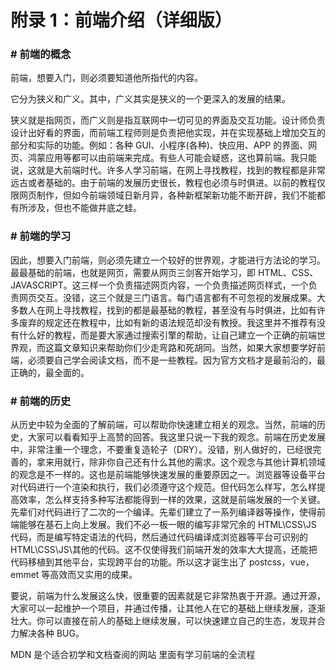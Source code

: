 # 附录 1：前端介绍（详细版）

### # 前端的概念

前端，想要入门，则必须要知道他所指代的内容。

它分为狭义和广义。其中，广义其实是狭义的一个更深入的发展的结果。

狭义就是指网页，而广义则是指互联网中一切可见的界面及交互功能。设计师负责设计出好看的界面，而前端工程师则是负责把他实现，并在实现基础上增加交互的部分和实际的功能。例如：各种 GUI、小程序(各种)、快应用、APP 的界面、网页、鸿蒙应用等都可以由前端来完成。有些人可能会疑惑，这也算前端。我只能说，这就是大前端时代。许多人学习前端，在网上寻找教程，找到的教程都是非常远古或者基础的。由于前端的发展历史很长，教程也必须与时俱进。以前的教程仅限网页制作，但如今前端领域日新月异，各种新框架新功能不断开辟，我们不能都有所涉及，但也不能做井底之蛙。

### # 前端的学习

因此，想要入门前端，则必须先建立一个较好的世界观，才能进行方法论的学习。最最基础的前端，也就是网页，需要从网页三剑客开始学习，即 HTML、CSS、JAVASCRIPT。这三样一个负责描述网页内容，一个负责描述网页样式，一个负责网页交互。没错，这三个就是三门语言。每门语言都有不可忽视的发展成果。大多数人在网上寻找教程，找到的都是最基础的教程，甚至没有与时俱进，比如有许多废弃的规定还在教程中，比如有新的语法规范却没有教授。我这里并不推荐有没有什么好的教程，而是要大家通过搜索引擎的帮助，让自己建立一个正确的前端世界观，而这篇文章知识来帮助你们少走弯路和死胡同。当然，如果大家想要学好前端，必须要自己学会阅读文档，而不是一些教程。因为官方文档才是最前沿的，最正确的，最全面的。

### # 前端的历史

从历史中较为全面的了解前端，可以帮助你快速建立相关的观念。当然，前端的历史，大家可以看看知乎上高赞的回答。我这里只说一下我的观念。前端在历史发展中，非常注重一个理念，不要重复造轮子（DRY）。没错，别人做好的，已经很完善的，拿来用就行，除非你自己还有什么其他的需求。这个观念与其他计算机领域的观念是不一样的。这也是前端能够快速发展的重要原因之一。浏览器等设备平台对代码进行一个渲染和执行，我们必须遵守这个规范。但代码怎么样写，怎么样提高效率，怎么样支持多种写法都能得到一样的效果，这就是前端发展的一个关键。先辈们对代码进行了二次的一个编译。先辈们建立了一系列编译器等操作，使得前端能够在基石上向上发展。我们不必一板一眼的编写非常冗余的 HTML\CSS\JS 代码，而是编写特定语法的代码，然后通过代码编译成浏览器等平台可识别的 HTML\CSS\JS\其他的代码。这不仅使得我们前端开发的效率大大提高，还能把代码移植到其他平台，实现跨平台的功能。所以这才诞生出了 postcss，vue，emmet 等高效而又实用的成果。

要说，前端为什么发展这么快，很重要的因素就是它非常热衷于开源。通过开源，大家可以一起维护一个项目，并通过传播，让其他人在它的基础上继续发展，逐渐壮大。你可以直接在前人的基础上继续发展，可以快速建立自己的生态，发现并合力解决各种 BUG。

MDN 是个适合初学和文档查阅的网站 里面有学习前端的全流程
